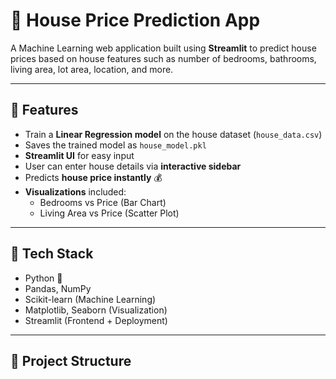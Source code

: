 # 🏡 House Price Prediction App

A Machine Learning web application built using **Streamlit** to predict house prices based on house features such as number of bedrooms, bathrooms, living area, lot area, location, and more.  

---

## 🚀 Features

- Train a **Linear Regression model** on the house dataset (`house_data.csv`)  
- Saves the trained model as `house_model.pkl`  
- **Streamlit UI** for easy input  
- User can enter house details via **interactive sidebar**  
- Predicts **house price instantly** 💰  
- **Visualizations** included:
  - Bedrooms vs Price (Bar Chart)  
  - Living Area vs Price (Scatter Plot)  

---

## 🔧 Tech Stack

- Python 🐍  
- Pandas, NumPy  
- Scikit-learn (Machine Learning)  
- Matplotlib, Seaborn (Visualization)  
- Streamlit (Frontend + Deployment)  

---

## 📂 Project Structure

